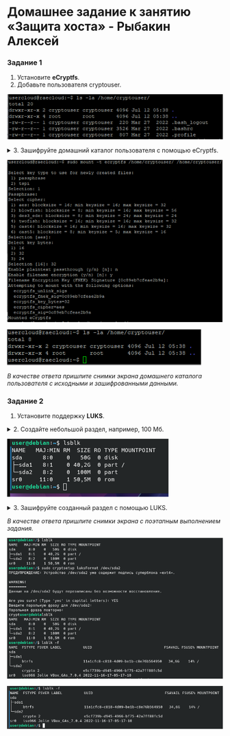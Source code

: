 # Домашнее задание к занятию  «Защита хоста» - Рыбакин Алексей

### Задание 1

1. Установите **eCryptfs**.
2. Добавьте пользователя cryptouser.

![1](./img/13-2_ecryptfs-do.png)

<details>
<summary>3. Зашифруйте домашний каталог пользователя с помощью eCryptfs.</summary>

```sgl
sudo mount -t ecryptfs /home/cryptouser/ /home/cryptouser/
Select key type to use for newly created files:
 1) passphrase
 2) tspi
Selection: 1
Passphrase:
Select cipher:
 1) aes: blocksize = 16; min keysize = 16; max keysize = 32
 2) blowfish: blocksize = 8; min keysize = 16; max keysize = 56
 3) des3_ede: blocksize = 8; min keysize = 24; max keysize = 24
 4) twofish: blocksize = 16; min keysize = 16; max keysize = 32
 5) cast6: blocksize = 16; min keysize = 16; max keysize = 32
 6) cast5: blocksize = 8; min keysize = 5; max keysize = 16
Selection [aes]:
Select key bytes:
 1) 16
 2) 32
 3) 24
Selection [16]: 32
Enable plaintext passthrough (y/n) [n]: n
Enable filename encryption (y/n) [n]: y
Filename Encryption Key (FNEK) Signature [0c89eb7cfeae2b9a]:
Attempting to mount with the following options:
  ecryptfs_unlink_sigs
  ecryptfs_fnek_sig=0c89eb7cfeae2b9a
  ecryptfs_key_bytes=32
  ecryptfs_cipher=aes
  ecryptfs_sig=0c89eb7cfeae2b9a
Mounted eCryptfs
```

</details>

![2](./img/13-2_ecryptfs-mount.png)

![3](./img/13-2_ecryptfs-posle.png)

*В качестве ответа  пришлите снимки экрана домашнего каталога пользователя с исходными и зашифрованными данными.*  

### Задание 2

1. Установите поддержку **LUKS**.

<details>
<summary>2. Создайте небольшой раздел, например, 100 Мб.</summary>

```sgl
user@debian:/$ lsblk
NAME   MAJ:MIN RM  SIZE RO TYPE MOUNTPOINT
sda      8:0    0   50G  0 disk 
├─sda1   8:1    0 40,2G  0 part /
└─sda2   8:2    0  100M  0 part 
sr0     11:0    1 50,5M  0 rom  
```

</details>

![4](./img/13-2_-luks-lsblk1.png)

<details>
<summary>3. Зашифруйте созданный раздел с помощью LUKS.</summary>

```sgl
user@debian:/$ sudo cryptsetup luksFormat /dev/sda2
ПРЕДУПРЕЖДЕНИЕ: Устройство /dev/sda2 уже содержит подпись суперблока «ext4».

WARNING!
========
Данные на /dev/sda2 будут перезаписаны без возможности восстановления.

Are you sure? (Type 'yes' in capital letters): YES
Введите парольную фразу для /dev/sda2: 
Парольная фраза повторно: 
```

</details>

*В качестве ответа пришлите снимки экрана с поэтапным выполнением задания.*

![5](./img/13-2_-luks-crypt.png)

![6](./img/13-2_-luks-lsblk2.png)
